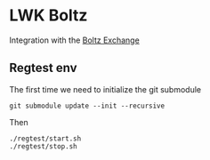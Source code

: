 # LWK Boltz

Integration with the [Boltz Exchange](https://github.com/boltzexchange)

## Regtest env

The first time we need to initialize the git submodule

```shell
git submodule update --init --recursive
```

Then

```shell
./regtest/start.sh
./regtest/stop.sh
```

